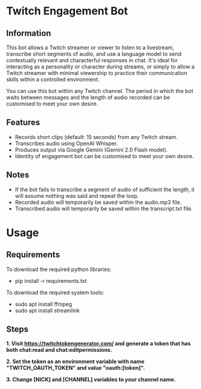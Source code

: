 # Twitch Engagement Bot

## Information
This bot allows a Twitch streamer or viewer to listen to a livestream, transcribe short segments of audio, and use a language model to send contextually relevant and characterful responses in chat. It's ideal for interacting as a personality or character during streams, or simply to allow a Twitch streamer with minimal viewership to practice their communication skills within a controlled environment.

You can use this bot within any Twitch channel. The period in which the bot waits between messages and the length of audio recorded can be customised to meet your own desire.

## Features
- Records short clips (default: 15 seconds) from any Twitch stream.
- Transcribes audio using OpenAI Whisper.
- Produces output via Google Gemini (Gemini 2.0 Flash model).
- Identity of engagement bot can be customised to meet your own desire.

## Notes
- If the bot fails to transcribe a segment of audio of sufficient the length, it will assume nothing was said and repeat the loop.
- Recorded audio will temporarily be saved within the audio.mp3 file.
- Transcribed audio will temporarily be saved within the transcript.txt file.

# Usage

## Requirements
To download the required python libraries:
- pip install -r requirements.txt

To download the required system tools:
- sudo apt install ffmpeg
- sudo apt install streamlink

## Steps
**1. Visit https://twitchtokengenerator.com/ and generate a token that has both chat:read and chat:editpermissions.**

**2. Set the token as an environment variable with name "TWITCH_OAUTH_TOKEN" and value "oauth:[token]".**

**3. Change [NICK] and [CHANNEL] variables to _your_ channel name.**
